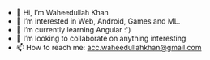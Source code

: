 - 👋 Hi, I’m Waheedullah Khan
- 👀 I’m interested in Web, Android, Games and ML.
- 🌱 I’m currently learning Angular :')
- 💞️ I’m looking to collaborate on anything interesting
- 📫 How to reach me: acc.waheedullahkhan@gmail.com

<!---
waheedullahkhan001/waheedullahkhan001 is a ✨ special ✨ repository because its `README.md` (this file) appears on your GitHub profile.
You can click the Preview link to take a look at your changes.
--->
